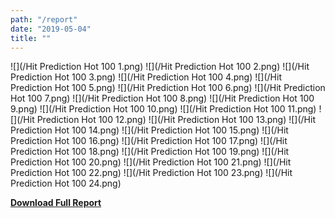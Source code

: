 ```yaml
---
path: "/report"
date: "2019-05-04"
title: ""
---
```


![](/Hit Prediction Hot 100 1.png)
![](/Hit Prediction Hot 100 2.png)
![](/Hit Prediction Hot 100 3.png)
![](/Hit Prediction Hot 100 4.png)
![](/Hit Prediction Hot 100 5.png)
![](/Hit Prediction Hot 100 6.png)
![](/Hit Prediction Hot 100 7.png)
![](/Hit Prediction Hot 100 8.png)
![](/Hit Prediction Hot 100 9.png)
![](/Hit Prediction Hot 100 10.png)
![](/Hit Prediction Hot 100 11.png)
![](/Hit Prediction Hot 100 12.png)
![](/Hit Prediction Hot 100 13.png)
![](/Hit Prediction Hot 100 14.png)
![](/Hit Prediction Hot 100 15.png)
![](/Hit Prediction Hot 100 16.png)
![](/Hit Prediction Hot 100 17.png)
![](/Hit Prediction Hot 100 18.png)
![](/Hit Prediction Hot 100 19.png)
![](/Hit Prediction Hot 100 20.png)
![](/Hit Prediction Hot 100 21.png)
![](/Hit Prediction Hot 100 22.png)
![](/Hit Prediction Hot 100 23.png)
![](/Hit Prediction Hot 100 24.png)

[**Download Full Report**](project_report.pdf)

